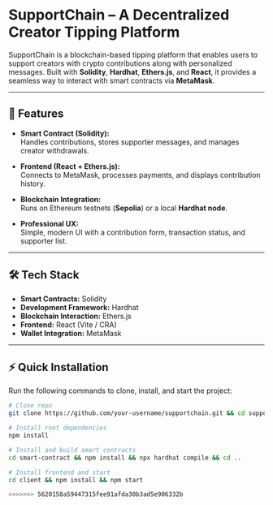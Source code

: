 # SupportChain – A Decentralized Creator Tipping Platform  

SupportChain is a blockchain-based tipping platform that enables users to support creators with crypto contributions along with personalized messages. Built with **Solidity**, **Hardhat**, **Ethers.js**, and **React**, it provides a seamless way to interact with smart contracts via **MetaMask**.  

---

## 🚀 Features  

- **Smart Contract (Solidity):**  
  Handles contributions, stores supporter messages, and manages creator withdrawals.  

- **Frontend (React + Ethers.js):**  
  Connects to MetaMask, processes payments, and displays contribution history.  

- **Blockchain Integration:**  
  Runs on Ethereum testnets (**Sepolia**) or a local **Hardhat node**.  

- **Professional UX:**  
  Simple, modern UI with a contribution form, transaction status, and supporter list.  

---

## 🛠 Tech Stack  

- **Smart Contracts:** Solidity  
- **Development Framework:** Hardhat  
- **Blockchain Interaction:** Ethers.js  
- **Frontend:** React (Vite / CRA)  
- **Wallet Integration:** MetaMask  

---

## ⚡ Quick Installation 

Run the following commands to clone, install, and start the project:

```bash
# Clone repo
git clone https://github.com/your-username/supportchain.git && cd supportchain

# Install root dependencies
npm install

# Install and build smart contracts
cd smart-contract && npm install && npx hardhat compile && cd ..

# Install frontend and start
cd client && npm install && npm start

>>>>>>> 5620158a59447315fee91afda30b3ad5e906332b
